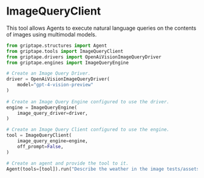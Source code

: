 # ImageQueryClient

This tool allows Agents to execute natural language queries on the contents of images using multimodal models.

```python
from griptape.structures import Agent
from griptape.tools import ImageQueryClient
from griptape.drivers import OpenAiVisionImageQueryDriver
from griptape.engines import ImageQueryEngine 

# Create an Image Query Driver.
driver = OpenAiVisionImageQueryDriver(
    model="gpt-4-vision-preview"
)
    
# Create an Image Query Engine configured to use the driver.
engine = ImageQueryEngine(
    image_query_driver=driver,
)

# Create an Image Query Client configured to use the engine.
tool = ImageQueryClient(
    image_query_engine=engine,
    off_prompt=False,
)

# Create an agent and provide the tool to it.
Agent(tools=[tool]).run("Describe the weather in the image tests/assets/mountain.png in one word.")
```
